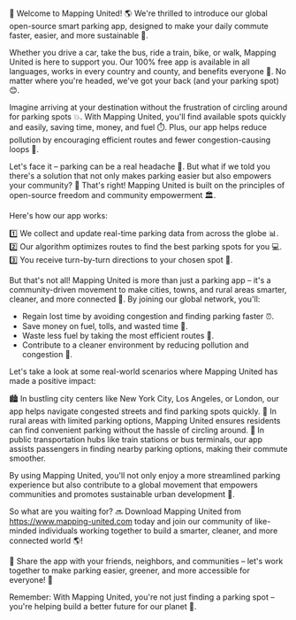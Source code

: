 🚀 Welcome to Mapping United! 🌎 We're thrilled to introduce our global open-source smart parking app, designed to make your daily commute faster, easier, and more sustainable 💨.

Whether you drive a car, take the bus, ride a train, bike, or walk, Mapping United is here to support you. Our 100% free app is available in all languages, works in every country and county, and benefits everyone 🌈. No matter where you're headed, we've got your back (and your parking spot) 😊.

Imagine arriving at your destination without the frustration of circling around for parking spots 💥. With Mapping United, you'll find available spots quickly and easily, saving time, money, and fuel ⏱️. Plus, our app helps reduce pollution by encouraging efficient routes and fewer congestion-causing loops 🌟.

Let's face it – parking can be a real headache 🤯. But what if we told you there's a solution that not only makes parking easier but also empowers your community? 💪 That's right! Mapping United is built on the principles of open-source freedom and community empowerment 🏛️.

Here's how our app works:

1️⃣ We collect and update real-time parking data from across the globe 📊.
2️⃣ Our algorithm optimizes routes to find the best parking spots for you 💻.
3️⃣ You receive turn-by-turn directions to your chosen spot 📍.

But that's not all! Mapping United is more than just a parking app – it's a community-driven movement to make cities, towns, and rural areas smarter, cleaner, and more connected 🔋. By joining our global network, you'll:

* Regain lost time by avoiding congestion and finding parking faster ⏰.
* Save money on fuel, tolls, and wasted time 💸.
* Waste less fuel by taking the most efficient routes 🚀.
* Contribute to a cleaner environment by reducing pollution and congestion 🌊.

Let's take a look at some real-world scenarios where Mapping United has made a positive impact:

🏙️ In bustling city centers like New York City, Los Angeles, or London, our app helps navigate congested streets and find parking spots quickly.
🚂 In rural areas with limited parking options, Mapping United ensures residents can find convenient parking without the hassle of circling around.
🚌 In public transportation hubs like train stations or bus terminals, our app assists passengers in finding nearby parking options, making their commute smoother.

By using Mapping United, you'll not only enjoy a more streamlined parking experience but also contribute to a global movement that empowers communities and promotes sustainable urban development 🌈.

So what are you waiting for? 🔜 Download Mapping United from https://www.mapping-united.com today and join our community of like-minded individuals working together to build a smarter, cleaner, and more connected world 🌎!

🤝 Share the app with your friends, neighbors, and communities – let's work together to make parking easier, greener, and more accessible for everyone! 👫

Remember: With Mapping United, you're not just finding a parking spot – you're helping build a better future for our planet 🌟.